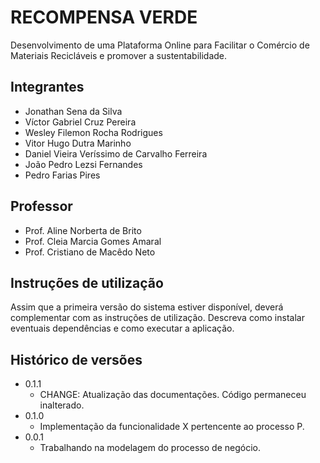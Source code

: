 # RECOMPENSA VERDE

Desenvolvimento de uma Plataforma Online para Facilitar o Comércio de Materiais Recicláveis e promover a sustentabilidade.

## Integrantes

* Jonathan Sena da Silva
* Víctor Gabriel Cruz Pereira
* Wesley Filemon Rocha Rodrigues
* Vitor Hugo Dutra Marinho
* Daniel Vieira Veríssimo de Carvalho Ferreira
* João Pedro Lezsi Fernandes
* Pedro Farias Pires

## Professor

* Prof. Aline Norberta de Brito
* Prof. Cleia Marcia Gomes Amaral
* Prof. Cristiano de Macêdo Neto

## Instruções de utilização

Assim que a primeira versão do sistema estiver disponível, deverá complementar com as instruções de utilização. Descreva como instalar eventuais dependências e como executar a aplicação.

## Histórico de versões

* 0.1.1
    * CHANGE: Atualização das documentações. Código permaneceu inalterado.
* 0.1.0
    * Implementação da funcionalidade X pertencente ao processo P.
* 0.0.1
    * Trabalhando na modelagem do processo de negócio.
